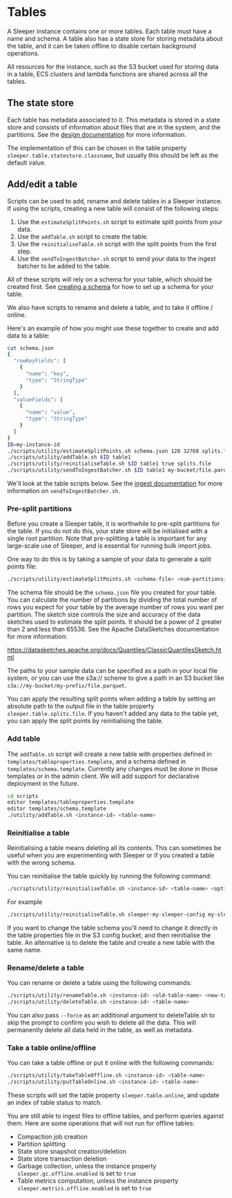 Tables
======

A Sleeper instance contains one or more tables. Each table must have a name and schema. A table also has a state store
for storing metadata about the table, and it can be taken offline to disable certain background operations.

All resources for the instance, such as the S3 bucket used for storing data in a table, ECS clusters and lambda
functions are shared across all the tables.

## The state store

Each table has metadata associated to it. This metadata is stored in a state store and consists of information about
files that are in the system, and the partitions. See the [design documentation](../design.md#State_store) for more
information.

The implementation of this can be chosen in the table property `sleeper.table.statestore.classname`, but usually this
should be left as the default value.

## Add/edit a table

Scripts can be used to add, rename and delete tables in a Sleeper instance. If using the scripts, creating a new table
will consist of the following steps:

1. Use the `estimateSplitPoints.sh` script to estimate split points from your data.
2. Use the `addTable.sh` script to create the table.
3. Use the `reinitialiseTable.sh` script with the split points from the first step.
4. Use the `sendToIngestBatcher.sh` script to send your data to the ingest batcher to be added to the table.

All of these scripts will rely on a schema for your table, which should be created first.
See [creating a schema](schema.md) for how to set up a schema for your table.

We also have scripts to rename and delete a table, and to take it offline / online.

Here's an example of how you might use these together to create and add data to a table:

```bash
cat schema.json
{
  "rowKeyFields": [
    {
      "name": "key",
      "type": "StringType"
    }
  ],
  "valueFields": [
    {
      "name": "value",
      "type": "StringType"
    }
  ]
}
ID=my-instance-id
./scripts/utility/estimateSplitPoints.sh schema.json 128 32768 splits.file s3a://my-bucket/file.parquet
./scripts/utility/addTable.sh $ID table1
./scripts/utility/reinitialiseTable.sh $ID table1 true splits.file
./scripts/utility/sendToIngestBatcher.sh $ID table1 my-bucket/file.parquet
```

We'll look at the table scripts below. See the [ingest documentation](ingest.md#ingest-batcher) for more information on
`sendToIngestBatcher.sh`.

### Pre-split partitions

Before you create a Sleeper table, it is worthwhile to pre-split partitions for the table. If you do not do this, your
state store will be initialised with a single root partition. Note that pre-splitting a table is important for any
large-scale use of Sleeper, and is essential for running bulk import jobs.

One way to do this is by taking a sample of your data to generate a split points file:

```bash
./scripts/utility/estimateSplitPoints.sh <schema-file> <num-partitions> <sketch-size> <output-split-points-file> <parquet-paths-as-separate-args>
```

The schema file should be the `schema.json` file you created for your table. You can calculate the number of partitions
by dividing the total number of rows you expect for your table by the average number of rows you want per partition.
The sketch size controls the size and accuracy of the data sketches used to estimate the split points. It should be a
power of 2 greater than 2 and less than 65536. See the Apache DataSketches documentation for more information:

https://datasketches.apache.org/docs/Quantiles/ClassicQuantilesSketch.html

The paths to your sample data can be specified as a path in your local file system, or you can use the s3a:// scheme to
give a path in an S3 bucket like `s3a://my-bucket/my-prefix/file.parquet`.

You can apply the resulting split points when adding a table by setting an absolute path to the output file in the
table property `sleeper.table.splits.file`. If you haven't added any data to the table yet, you can apply the split
points by reinitialising the table.

### Add table

The `addTable.sh` script will create a new table with properties defined in `templates/tableproperties.template`, and a
schema defined in `templates/schema.template`. Currently any changes must be done in those templates or in the admin
client. We will add support for declarative deployment in the future.

```bash
cd scripts
editor templates/tableproperties.template
editor templates/schema.template
./utility/addTable.sh <instance-id> <table-name>
```

### Reinitialise a table

Reinitialising a table means deleting all its contents. This can sometimes be useful when you are experimenting
with Sleeper or if you created a table with the wrong schema.

You can reinitialise the table quickly by running the following command:

```bash
./scripts/utility/reinitialiseTable.sh <instance-id> <table-name> <optional-delete-partitions-true-or-false> <optional-split-points-file-location> <optional-split-points-file-base64-encoded-true-or-false>
```

For example

```bash
./scripts/utility/reinitialiseTable.sh sleeper-my-sleeper-config my-sleeper-table true /tmp/split-points.txt false
```

If you want to change the table schema you'll need to change it directly in the table properties file in the S3 config
bucket, and then reinitialise the table. An alternative is to delete the table and create a new table with the same
name.

### Rename/delete a table

You can rename or delete a table using the following commands:

```bash
./scripts/utility/renameTable.sh <instance-id> <old-table-name> <new-table-name>
./scripts/utility/deleteTable.sh <instance-id> <table-name>
```

You can also pass `--force` as an additional argument to deleteTable.sh to skip the prompt to confirm you wish to delete
all the data. This will permanently delete all data held in the table, as well as metadata.

### Take a table online/offline

You can take a table offline or put it online with the following commands:

```bash
./scripts/utility/takeTableOffline.sh <instance-id> <table-name>
./scripts/utility/putTableOnline.sh <instance-id> <table-name>
```

These scripts will set the table property `sleeper.table.online`, and update an index of table status to match.

You are still able to ingest files to offline tables, and perform queries against them. Here are some operations that
will not run for offline tables:

- Compaction job creation
- Partition splitting
- State store snapshot creation/deletion
- State store transaction deletion
- Garbage collection, unless the instance property `sleeper.gc.offline.enabled` is set to `true`
- Table metrics computation, unless the instance property `sleeper.metrics.offline.enabled` is set to `true`
